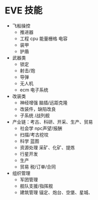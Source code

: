 # EVE 技能

* 飞船操控
  * 推进器
  * 工程 cpu 能量栅格 电容
  * 装甲
  * 护盾
* 武器类
  * 锁定
  * 射击/炮
  * 导弹
  * 无人机
  * ecm 电子系统
* 改装类
  * 神经增强 脑插/远距克隆
  * 改装件，缺陷改良
  * 子系统 /战列舰
* 产业链：考古、科研、开采、生产、贸易
  * 社会学 npc声望/报酬
  * 扫描/考古挖坟
  * 科学 蓝图
  * 资源处理 采矿、化矿、提炼
  * 行星开发
  * 生产 
  * 贸易 税/订单/合同
* 组织管理
  * 军团管理
  * 舰队支援/指挥舰
  * 建筑管理 锚定、炮台、空堡、星城、



